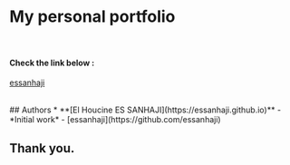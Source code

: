 # My personal portfolio
<br>

#### Check the link below :
[essanhaji](https://essanhaji.github.io)

<br>
## Authors
* **[El Houcine ES SANHAJI](https://essanhaji.github.io)** - *Initial work* - [essanhaji](https://github.com/essanhaji)




## Thank you.
